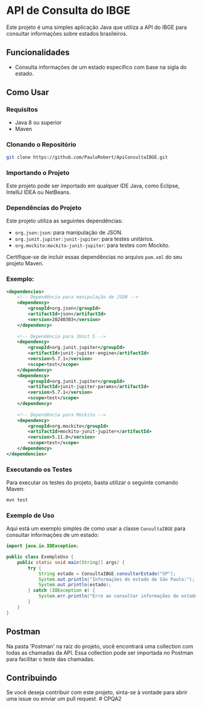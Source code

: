 # API de Consulta do IBGE

Este projeto é uma simples aplicação Java que utiliza a API do IBGE para consultar informações sobre estados brasileiros.

## Funcionalidades

- Consulta informações de um estado específico com base na sigla do estado.

## Como Usar

### Requisitos

- Java 8 ou superior
- Maven

### Clonando o Repositório

```bash
git clone https://github.com/PauloRobert/ApiConsultaIBGE.git
```

### Importando o Projeto

Este projeto pode ser importado em qualquer IDE Java, como Eclipse, IntelliJ IDEA ou NetBeans.

### Dependências do Projeto

Este projeto utiliza as seguintes dependências:

- `org.json:json`: para manipulação de JSON.
- `org.junit.jupiter:junit-jupiter`: para testes unitários.
- `org.mockito:mockito-junit-jupiter`: para testes com Mockito.

Certifique-se de incluir essas dependências no arquivo `pom.xml` do seu projeto Maven.

### Exemplo:

```xml
<dependencies>
    <!-- Dependência para manipulação de JSON -->
    <dependency>
        <groupId>org.json</groupId>
        <artifactId>json</artifactId>
        <version>20240303</version>
    </dependency>
    
    <!-- Dependência para JUnit 5 -->
    <dependency>
        <groupId>org.junit.jupiter</groupId>
        <artifactId>junit-jupiter-engine</artifactId>
        <version>5.7.1</version>
        <scope>test</scope>
    </dependency>
    <dependency>
        <groupId>org.junit.jupiter</groupId>
        <artifactId>junit-jupiter-params</artifactId>
        <version>5.7.1</version>
        <scope>test</scope>
    </dependency>
    
    <!-- Dependência para Mockito -->
    <dependency>
        <groupId>org.mockito</groupId>
        <artifactId>mockito-junit-jupiter</artifactId>
        <version>5.11.0</version>
        <scope>test</scope>
    </dependency>
</dependencies>
```

### Executando os Testes

Para executar os testes do projeto, basta utilizar o seguinte comando Maven:

```bash
mvn test
```

### Exemplo de Uso

Aqui está um exemplo simples de como usar a classe `ConsultaIBGE` para consultar informações de um estado:

```java
import java.io.IOException;

public class ExemploUso {
    public static void main(String[] args) {
        try {
            String estado = ConsultaIBGE.consultarEstado("SP");
            System.out.println("Informações do estado de São Paulo:");
            System.out.println(estado);
        } catch (IOException e) {
            System.err.println("Erro ao consultar informações do estado: " + e.getMessage());
        }
    }
}
```

## Postman

Na pasta 'Postman' na raiz do projeto, você encontrará uma collection com todas as chamadas da API. Essa collection pode ser importada no Postman para facilitar o teste das chamadas.

## Contribuindo

Se você deseja contribuir com este projeto, sinta-se à vontade para abrir uma issue ou enviar um pull request.
#   C P Q A 2  
 